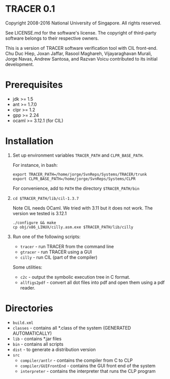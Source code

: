 # TRACER 0.1

Copyright 2008-2016 National University of Singapore. All rights reserved.

See LICENSE.md for the software's license. The copyright of third-party software belongs to their respective owners.

This is a version of TRACER software verification tool with CIL front-end. Chu Duc Hiep, Joxan Jaffar, Rasool Maghareh, Vijayaraghavan Murali, Jorge Navas, Andrew Santosa, and Razvan Voicu contributed to its initial development.

Prerequisites
=============

- jdk  >= 1.5 
- ant  >= 1.7.0
- clpr >= 1.2
- gpp  >= 2.24
- ocaml >= 3.12.1 (for CIL)

Installation
============

1. Set up environment variables `TRACER_PATH` and `CLPR_BASE_PATH`.

   For instance, in bash:
   ```
   export TRACER_PATH=/home/jorge/SvnReps/Systems/TRACER/trunk
   export CLPR_BASE_PATH=/home/jorge/SvnReps/Systems/CLPR
   ```
   For convenience, add to `PATH` the directory `$TRACER_PATH/bin`

2. `cd $TRACER_PATH/lib/cil-1.3.7` 

   Note CIL needs OCaml. We tried with 3.11 but it does not work. The version we tested is 3.12.1
   ```
   ./configure && make
   cp obj/x86_LINUX/cilly.asm.exe $TRACER_PATH/lib/cilly
   ```
2. Run one of the following scripts:

   - `tracer` - run TRACER from the command line 
   - `gtracer` - run TRACER using a GUI
   - `cilly` - run CIL (part of the compiler)

   Some utilities:

   - `c2c` - output the symbolic execution tree in C format.
   - `allfigs2pdf`  - convert all dot files into pdf and open them using a pdf reader.

Directories
============

   - `build.xml`
   - `classes` - contains all *.class of the system (GENERATED AUTOMATICALLY)
   - `lib` - contains *.jar files 
   - `bin` - contains all scripts 
   - `dist` - to generate a distribution version
   - `src`
     - `compiler/antlr` - contains the compiler from C to CLP 
     - `compiler/GUIFrontEnd` - contains the GUI front end of the system
     - `interpreter` - contains the interpreter that runs the CLP program


      

